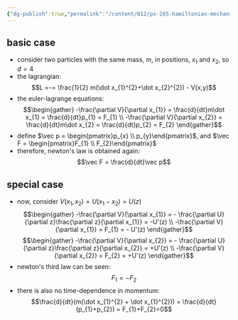 ```yaml
---
{"dg-publish":true,"permalink":"/content/012/px-285-hamiltonian-mechanics-and-fluid-dynamics/term-1-hamiltonian-mechanics/c-calculus-of-variations/px-285-c6c-two-particles-in-1-d/","noteIcon":"1","created":"2024-11-25T10:50:32.000+00:00","updated":"2024-11-26T13:00:25.815+00:00"}
---
```


## basic case
- consider two particles with the same mass, $m$, in positions, $x_{1}$ and $x_{2}$, so $d=4$
- the lagrangian: 
$$L =-= \frac{1}{2} m(\dot x_{1}^{2}+\dot x_{2}^{2}) - V(x,y)$$
- the euler-lagrange equations: 
$$\begin{gather}
	-\frac{\partial V}{\partial x_{1}} = \frac{d}{dt}m\dot x_{1} = \frac{d}{dt}p_{1} = F_{1} \\
	-\frac{\partial V}{\partial x_{2}} = \frac{d}{dt}m\dot x_{2} = \frac{d}{dt}p_{2} = F_{2}
\end{gather}$$
- define $\vec p = \begin{pmatrix}p_{x} \\ p_{y}\end{pmatrix}$, and $\vec F = \begin{pmatrix}F_{1} \\ F_{2}\end{pmatrix}$
- therefore, newton's law is obtained again: 
$$\vec F = \frac{d}{dt}\vec p$$
## special case
- now, consider $V(x_{1}, x_{2}) = U(x_{1}-x_{2}) = U(z)$
$$\begin{gather}
-\frac{\partial V}{\partial x_{1}} = - \frac{\partial U}{\partial z}\frac{\partial z}{\partial x_{1}} = -U'(z) \\
-\frac{\partial V}{\partial x_{1}} = F_{1} = - U'(z)
\end{gather}$$
$$\begin{gather}
-\frac{\partial V}{\partial x_{2}} = - \frac{\partial U}{\partial z}\frac{\partial z}{\partial x_{2}} = +U'(z) \\ 
-\frac{\partial V}{\partial x_{2}} = F_{2} = +U'(z)
\end{gather}$$
- newton's third law can be seen: 
$$F_{1}= - F_{2}$$
- there is also no time-dependence in momentum: 
$$\frac{d}{dt}(m(\dot x_{1}^{2} + \dot x_{1}^{2})) = \frac{d}{dt}(p_{1}+p_{2}) = F_{1}+F_{2}=0$$
